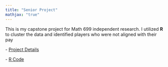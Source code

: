 ```yaml
---
title: "Senior Project"
mathjax: "true"
---
```


This is my capstone project for Math 699 independent research. I utilized **R** to cluster the data and identified players who were not aligned with their pay


<p> - <a href="/images/presentation capstone.pptx">Project Details</a></p>
<p> - <a href="・images/fifa2.Rmd">R Code</a></p>
